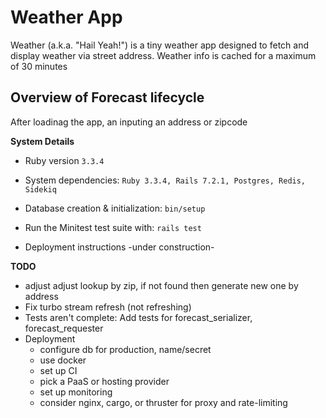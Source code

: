 Weather App
=======

Weather (a.k.a. "Hail Yeah!") is a tiny weather app designed to fetch and display weather via street address.
Weather info is cached for a maximum of 30 minutes

## Overview of Forecast lifecycle
After loadinag the app, an inputing an address or zipcode 

**System Details**
* Ruby version
`3.3.4`

* System dependencies: 
`Ruby 3.3.4, Rails 7.2.1, Postgres, Redis, Sidekiq`

* Database creation & initialization: `bin/setup`

* Run the Minitest test suite with: `rails test`

* Deployment instructions
-under construction-

**TODO**
- adjust adjust lookup by zip, if not found then generate new one by address
- Fix turbo stream refresh (not refreshing)
- Tests aren't complete: Add tests for forecast_serializer, forecast_requester
- Deployment
  - configure db for production, name/secret
  - use docker
  - set up CI
  - pick a PaaS or hosting provider
  - set up monitoring
  - consider nginx, cargo, or thruster for proxy and rate-limiting
